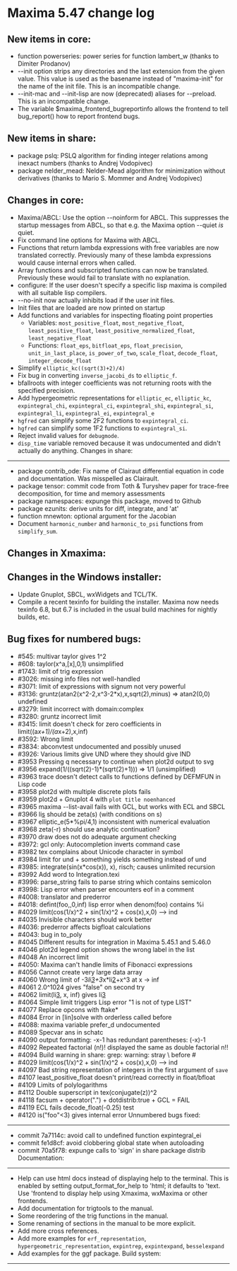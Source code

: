 Maxima 5.47 change log
======================

New items in core:
------------------
 * function powerseries: power series for function lambert_w
   (thanks to Dimiter Prodanov)
 * --init option strips any directories and the last extension from the
   given value.  This value is used as the basename instead of
   "maxima-init" for the name of the init file.  This is an incompatible
   change.
 * --init-mac and --init-lisp are now (deprecated) aliases for --preload.
   This is an incompatible change.
 * The variable $maxima_frontend_bugreportinfo allows the frontend to
   tell bug_report() how to report frontend bugs.

New items in share:
-------------------
 * package pslq: PSLQ algorithm for finding integer relations
   among inexact numbers (thanks to Andrej Vodopivec)
 * package nelder_mead: Nelder-Mead algorithm for minimization without
   derivatives (thanks to Mario S. Mommer and Andrej Vodopivec)

Changes in core:
----------------
 * Maxima/ABCL: Use the option --noinform for ABCL.
   This suppresses the startup messages from ABCL, so that e.g. the Maxima
   option --quiet *is* quiet.
 * Fix command line options for Maxima with ABCL.
 * Functions that return lambda expressions with free variables are
   now translated correctly.  Previously many of these lambda expressions
   would cause internal errors when called.
 * Array functions and subscripted functions can now be translated.
   Previously these would fail to translate with no explanation.
 * configure: If the user doesn't specify a specific lisp maxima is compiled
   with all suitable lisp compilers.
 * --no-init now actually inhibits load if the user init files.
 * Init files that are loaded are now printed on startup
 * Add functions and variables for inspecting floating point properties
   * Variables:  `most_positive_float`, `most_negative_float`, `least_positive_float`, `least_positive_normalized_float`, `least_negative_float`
   * Functions: `float_eps`, `bitfloat_eps`, `float_precision`, `unit_in_last_place`, `is_power_of_two`, `scale_float`, `decode_float`, `integer_decode_float`
 * Simplify `elliptic_kc((sqrt(3)+2)/4)`
 * Fix bug in converting `inverse_jacobi_ds` to `elliptic_f`.
 * bfallroots with integer coefficients was not returning roots with the specified precision.
 * Add hypergeometric representations for `elliptic_ec`, `elliptic_kc`, `expintegral_chi`, `expintegral_ci`, `expintegral_shi`, `expintegral_si`, `expintegral_li`, `expintegral_ei`, `expintegral_e`
 * `hgfred` can simplify some 2F2 functions to `expintegral_ci`.
 * `hgfred` can simplify some 1F2 functions to `expintegral_si`.
 * Reject invalid values for `debugmode`.
 * `disp_time` variable removed because it was undocumented and didn't actually do anything.
Changes in share:
-----------------
 * package contrib_ode: Fix name of Clairaut differential equation
   in code and documentation.  Was misspelled as Clairault.
 * package tensor: commit code from Toth & Turyshev paper for trace-free
   decomposition, for time and memory assessments
 * package namespaces: expunge this package, moved to Github
 * package ezunits: derive units for diff, integrate, and 'at'
 * function mnewton: optional argument for the Jacobian
 * Document `harmonic_number` and `harmonic_to_psi` functions from `simplify_sum`.
 

Changes in Xmaxima:
-------------------

Changes in the Windows installer:
---------------------------------
 * Update Gnuplot, SBCL, wxWidgets and TCL/TK.
 * Compile a recent texinfo for building the installer. Maxima now needs
   texinfo 6.8, but 6.7 is included in the usual build machines for
   nightly builds, etc.

Bug fixes for numbered bugs:
----------------------------
 * \#545: multivar taylor gives 1^2
 * \#608: taylor(x^a,[x],0,1) unsimplified
 * \#1743: limit of trig expression
 * \#3026: missing info files not well-handled
 * \#3071: limit of expressions with signum not very powerful
 * \#3136: gruntz(atan2(x^2-2,x^3-2*x),x,sqrt(2),minus) => atan2(0,0) undefined 
 * \#3279: limit incorrect with domain:complex
 * \#3280: gruntz incorrect limit
 * \#3415: limit doesn't check for zero coefficients in limit((a*x+1)/(a*x+2),x,inf)
 * \#3592: Wrong limit
 * \#3834: abconvtest undocumented and possibly unused
 * \#3926: Various limits give UND where they should give IND
 * \#3953 Pressing q necessary to continue when plot2d output to svg
 * \#3956 expand(1/((sqrt(2)-1)*(sqrt(2)+1))) => 1/1 (unsimplified)
 * \#3963 trace doesn't detect calls to functions defined by DEFMFUN in Lisp code
 * \#3958 plot2d with multiple discrete plots fails
 * \#3959 plot2d + Gnuplot 4 with `plot title noenhanced`
 * \#3965 maxima --list-avail fails with GCL, but works with ECL and SBCL
 * \#3966 li[s](1) should be zeta(s) (with conditions on s)
 * \#3967 elliptic_e(5*%pi/4,1) inconsistent with numerical evaluation
 * \#3968 zeta(-r) should use analytic continuation?
 * \#3970 draw does not do adequate argument checking
 * \#3972: gcl only: Autocompletion inverts command case
 * \#3982 tex complains about Unicode character in symbol
 * \#3984 limit for und + something yields something instead of und
 * \#3985: integrate(sin(x*cos(x)), x), risch; causes unlimited recursion
 * \#3992 Add word to Integration.texi
 * \#3996: parse_string fails to parse string which contains semicolon
 * \#3998: Lisp error when parser encounters eof in a comment
 * \#4008: translator and prederror
 * \#4018: defint(foo,,0,inf) lisp error when denom(foo) contains %i
 * \#4029 limit(cos(1/x)^2 + sin(1/x)^2 + cos(x),x,0) --> ind
 * \#4035 Invisible characters should work better
 * \#4036: prederror affects bigfloat calculations
 * \#4043: bug in to_poly
 * \#4045 Different results for integration in Maxima 5.45.1 and 5.46.0
 * \#4046 plot2d legend option shows the wrong label in the list 
 * \#4048 An incorrect limit
 * \#4050: Maxima can't handle limits of Fibonacci expressions
 * \#4056 Cannot create very large data array
 * \#4060 Wrong limit of -3*li[3](-%e^x)+3*x*li[2](-%e^x)+x^3 at x -> inf
 * \#4061 2.0^1024 gives "false" on second try
 * \#4062 limit(li[3](x), x, inf) gives li[3](inf)
 * \#4064 Simple limit triggers Lisp error "1 is not of type LIST"
 * \#4077 Replace opcons with ftake*
 * \#4084 Error in [lin]solve with orderless called before
 * \#4088: maxima variable prefer_d undocumented
 * \#4089 Specvar ans in schatc
 * \#4090 output formatting: -x-1 has redundant parentheses: (-x)-1
 * \#4092 Repeated factorial (n!)! displayed the same as double factorial n!!
 * \#4094 Build warning in share: grep: warning: stray \ before #
 * \#4029 limit(cos(1/x)^2 + sin(1/x)^2 + cos(x),x,0) --> ind
 * \#4097 Bad string representation of integers in the first argument of `save`
 * \#4107 least_positive_float doesn't print/read correctly in float/bfloat
 * \#4109 Limits of polylogarithms
 * \#4112 Double superscript in tex(conjugate(z))^2
 * \#4118 facsum + operator(".") + dotdistrib:true + GCL = FAIL
 * \#4119 ECL fails decode_float(-0.25) test
 * \#4120 is("foo"<3) gives internal error
Unnumbered bugs fixed:
---------------------
 * commit 7a7114c: avoid call to undefined function expintegral_ei
 * commit fe1d8cf: avoid clobbering global state when autoloading
 * commit 70a5f78: expunge calls to 'sign' in share package distrib
Documentation:
--------------
 * Help can use html docs instead of displaying help to the terminal.
   This is enabled by setting output_format_for_help to 'html; it defaults
   to 'text.  Use 'frontend to display help using Xmaxima, wxMaxima or
   other frontends.
 * Add documentation for trigtools to the manual.
 * Some reordering of the trig functions in the manual.
 * Some renaming of sections in the manual to be more explicit.
 * Add more cross references.
 * Add more examples for `erf_representation`, `hypergeometric_representation`, `expintrep`, `expintexpand`, `besselexpand`
 * Add examples for the ggf package.
Build system:
-------------

